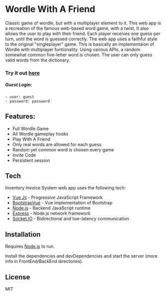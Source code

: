 # Wordle With A Friend


Classic game of wordle, but with a multiplayer element to it. This web app is a recreation of the famous web-based word game, with a twist, It also allows the user to play with their friend. Each player receives one guess per turn, until the word is guessed correctly. The web app uses a faithful style to the original "singleplayer" game. This is basically an implementaion of Wordle with multiplayer funtionality. Using various APIs, a random somewhat common five-letter word is chosen. The user can only guess valid words from the dictionary.

### Try it out [here](https://wordle.jonathanbedoy.com)
##### Guest Login: 
```
- user: guest
- password: password
```

## Features:

- Full Wordle Game
- All Wordle gameplay hooks
- Play With A Friend
- Only real words are allowed for each guess
- Random yet common word is chosen every game
- Invite Code
- Persistent session

## Tech

Inventory Invoice System web app uses the following tech:

- [Vue Js] - Progressive JavaScript Framework
- [BootstrapVue] - Vue implementation of Bootstrap
- [Node.js] - Backend JavaScript runtime
- [Express] - Node.js network framework
- [Socket.IO] - Bidirectional and low-latency communication


## Installation

Requires [Node.js] to run.

Install the dependencies and devDependencies and start the server (more info in FrontEnd/BackEnd directories).

## License

MIT

[//]: #
   [React Bootstrap]: <https://react-bootstrap.github.io>
   [Node.js]: <http://nodejs.org>
   [NeDB]: <https://github.com/louischatriot/nedb>
   [express]: <http://expressjs.com>
   [React Js]: <https://reactjs.org/>
   [Vue Js]: <https://vuejs.org>
   [BootstrapVue]: <https://bootstrap-vue.org>
   [Socket.IO]: <https://socket.io>
